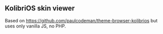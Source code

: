 ## KolibriOS skin viewer

Based on https://github.com/paulcodeman/theme-browser-kolibrios
but uses only vanilla JS, no PHP.
